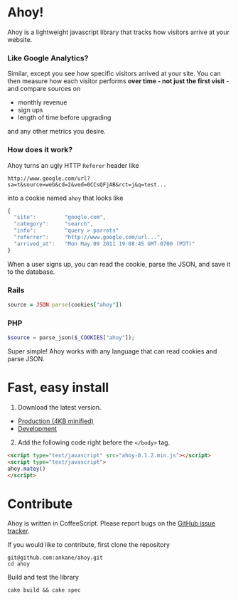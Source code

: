 # Ahoy!

Ahoy is a lightweight javascript library that tracks how visitors arrive at your website.

### Like Google Analytics?

Similar, except you see how specific visitors arrived at your site. You can then measure how each visitor performs __over time - not just the first visit__ - and compare sources on

- monthly revenue
- sign ups
- length of time before upgrading

and any other metrics you desire.

### How does it work?

Ahoy turns an ugly HTTP `Referer` header like

```
http://www.google.com/url?sa=t&source=web&cd=2&ved=0CCsQFjAB&rct=j&q=test...
```

into a cookie named `ahoy` that looks like

```javascript
{
  "site":         "google.com",
  "category":     "search",
  "info":         "query > parrots"
  "referrer":     "http://www.google.com/url...",
  "arrived_at":   "Mon May 09 2011 19:08:45 GMT-0700 (PDT)"
}
```

When a user signs up, you can read the cookie, parse the JSON, and save it to the database.

### Rails

```ruby
source = JSON.parse(cookies["ahoy"])
```

### PHP

```php
$source = parse_json($_COOKIES["ahoy"]);
```

Super simple! Ahoy works with any language that can read cookies and parse JSON.

# Fast, easy install

1. Download the latest version.

  - [Production (4KB minified)](https://github.com/ankane/ahoy/raw/master/releases/ahoy-0.1.2.min.js)
  - [Development](https://github.com/ankane/ahoy/raw/master/releases/ahoy-0.1.2.js)

2. Add the following code right before the `</body>` tag.

```html
<script type="text/javascript" src="ahoy-0.1.2.min.js"></script>
<script type="text/javascript">
ahoy.matey()
</script>
```

# Contribute

Ahoy is written in CoffeeScript. Please report bugs on the [GitHub issue tracker](https://github.com/ankane/ahoy/issues).

If you would like to contribute, first clone the repository

```
git@github.com:ankane/ahoy.git
cd ahoy
```

Build and test the library

```
cake build && cake spec
```
